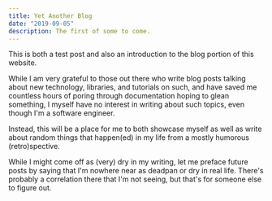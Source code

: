 ```yaml
---
title: Yet Another Blog
date: "2019-09-05"
description: The first of some to come.
---
```


This is both a test post and also an introduction to the blog portion of this website.

While I am very grateful to those out there who write blog posts talking about new technology, libraries, and tutorials on such, and have saved me countless hours of poring through documentation hoping to glean something, I myself have no interest in writing about such topics, even though I'm a software engineer.

Instead, this will be a place for me to both showcase myself as well as write about random things that happen(ed) in my life from a mostly humorous (retro)spective.

While I might come off as (very) dry in my writing, let me preface future posts by saying that I'm nowhere near as deadpan or dry in real life. There's probably a correlation there that I'm not seeing, but that's for someone else to figure out.
